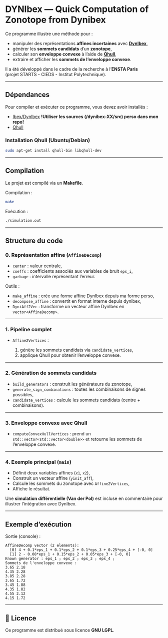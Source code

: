# DYNIbex — Quick Computation of Zonotope from Dynibex

Ce programme illustre une méthode pour :

- manipuler des représentations **affines incertaines** avec [**DynIbex**](https://perso.ensta-paris.fr/~chapoutot/dynibex/),  
- générer les **sommets candidats** d’un **zonotope**,  
- calculer son **enveloppe convexe** à l’aide de [**Qhull**](http://www.qhull.org/),  
- extraire et afficher les **sommets de l’enveloppe convexe**.  

Il a été développé dans le cadre de la recherche à l’**ENSTA Paris**  
(projet STARTS - CIEDS - Institut Polytechnique).

---

## Dépendances
Pour compiler et exécuter ce programme, vous devez avoir installés :

- [Ibex/DynIbex](https://perso.ensta-paris.fr/~chapoutot/dynibex/) **!Utiliser les sources (/dynibex-XX/src) perso dans mon repo!**
- [Qhull](http://www.qhull.org/)

### Installation Qhull (Ubuntu/Debian)
```bash
sudo apt-get install qhull-bin libqhull-dev
````

---

## Compilation

Le projet est compilé via un **Makefile**.

Compilation :

```bash
make
```

Exécution :

```bash
./simulation.out
```

---

## Structure du code

### 0. Représentation affine (`AffineDecomp`)

* `center` : valeur centrale,
* `coeffs` : coefficients associés aux variables de bruit `eps_i`,
* `garbage` : intervalle représentant l’erreur.

Outils :

* `make_affine` : crée une forme affine DynIbex depuis ma forme perso,
* `decompose_affine` : convertit en format interne depuis dynibex,
* `DyniAff2Vec` : transforme un vecteur affine DynIbex en `vector<AffineDecomp>`.

---

### 1. Pipeline complet

* `Affine2Vertices` :

  1. génère les sommets candidats via `candidate_vertices`,
  2. applique Qhull pour obtenir l’enveloppe convexe.

---


### 2. Génération de sommets candidats

* `build_generators` : construit les générateurs du zonotope,
* `generate_sign_combinations` : toutes les combinaisons de signes possibles,
* `candidate_vertices` : calcule les sommets candidats (centre + combinaisons).

---

### 3. Enveloppe convexe avec Qhull

* `computeConvexHullVertices` : prend un `std::vector<std::vector<double>>`
  et retourne les sommets de l’enveloppe convexe.

---


### 4. Exemple principal (`main`)

* Définit deux variables affines (`x1`, `x2`),
* Construit un vecteur affine (`yinit_aff`),
* Calcule les sommets du zonotope avec `Affine2Vertices`,
* Affiche le résultat.

Une **simulation différentielle (Van der Pol)** est incluse en commentaire pour illustrer l’intégration avec DynIbex.

---

## Exemple d’exécution
Sortie (console) :

```
AffineDecomp vector (2 elements):
  [0] 4 + 0.1*eps_1 + 0.1*eps_2 + 0.1*eps_3 + 0.25*eps_4 + [-0, 0]
  [1] 2 - 0.08*eps_1 + 0.15*eps_2 + 0.05*eps_3 + [-0, 0]
Known generator : eps_1 ; eps_2 ; eps_3 ; eps_4 ; 
Sommets de l'enveloppe convexe :
3.65 2.18
4.35 2.28
3.85 2.28
3.65 1.72
3.45 1.88
4.35 1.82
4.55 2.12
4.15 1.72

```

---

## 📖 Licence

Ce programme est distribué sous licence **GNU LGPL**.
